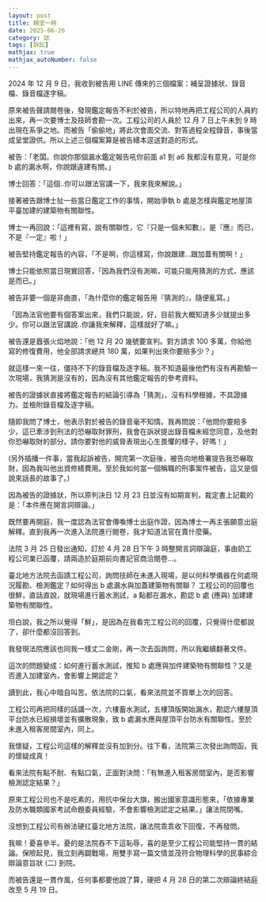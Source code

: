 ```yaml
---
layout: post
title: 糊塗一時
date: 2025-06-26
category: 誌
tags: [訴訟]
mathjax: true
mathjax_autoNumber: false
---
```


2024 年 12 月 9 日，我收到被告用 LINE 傳來的三個檔案：補呈證據狀、錄音檔、錄音檔逐字稿。

<!--more-->

原來被告聲請閱卷後，發現鑑定報告不利於被告，所以特地再把工程公司的人員約出來，再一次要博士及技師會勘一次。工程公司的人員於 12 月 7 日上午未到 9 時出現在系爭之地。而被告「偷偷地」將此次會面交流、對答過程全程錄音，事後當成呈堂證供。所以上述三個檔案算是被告繕本逕送對造的形式。

被告：「老闆。你說你那個漏水鑑定報告吼你前面 a1 到 a6 我都沒有意見，可是你 b 處的漏水啊，你說跟違建有關。」

博士回答：「這個..你可以跟法官講一下，我來我來解說。」

接著被告跟博士扯一些當日鑑定工作的事情，開始爭執 b 處是怎樣與鑑定地屋頂平臺加建的建築物有關聯性。

博士一再回說：「這裡有寫，說有關聯性，它『只是一個未知數』，是『應』而已，不是『一定』啦！」

被告堅持鑑定報告的內容，「不是啊，你這樣寫，你說跟建...跟加蓋有關啊！」

博士只能依照當日現實回答，「因為我們沒有測嘛，可能只能用猜測的方式，應該是而已。」

被告非要一個是非曲直，「為什麼你的鑑定報告用『猜測的』，隨便亂寫。」

「因為法官他要有個答案出來，我們只能說，好，目前我大概知道多少就提出多少。你可以跟法官講說..你讓我來解釋，這樣就好了嘛。」

被告還是囂張火焰地說：「他 12 月 20 幾號要宣判。對方請求 100 多萬，你給他寫的修復費用，他全部請求總共 180 萬，如果判出來你要賠多少？」

就這樣一來一往，僵持不下的錄音檔及逐字稿。我不知道最後他們有沒有再勘驗一次現場，我猜測是沒有的，因為沒有其他鑑定報告的參考資料。

被告的證據狀直接將鑑定報告的結論引導為「猜測」，沒有科學根據，不具證據力。並檢附錄音檔及逐字稿。

隨即我問了博士，他表示對於被告的錄音毫不知情。我再問說：「他問你要賠多少，這已牽涉到刑法的恐嚇取財罪刑，我會在訴狀提出錄音檔未經您同意，及他對你恐嚇取財的部分。請你要對他的威脅表現出心生畏懼的樣子，好嗎！」

(另外插播一件事，當我起訴被告，開完第一次庭後，被告向地檢署提告我恐嚇取財，因為我叫他出資修繕費用。至於我如何當一個稱職的刑事案件被告，這又是個說來話長的故事了。)

因為被告的證據狀，所以原判決日 12 月 23 日並沒有如期宣判，裁定書上記載的是：「本件應在開言詞辯論。」

既然要再開庭，我一度認為法官會傳喚博士出庭作證，因為博士一再主張願意出庭解釋。直到我再一次進入法院進行閱卷，我才知道法官在賣什麼藥。

法院 3 月 25 日發出通知，訂於 4 月 28 日下午 3 時整開言詞辯論庭，事由奶工程公司業已函覆，請兩造於庭期前向書記官商洽閱卷...。

臺北地方法院去函請工程公司，詢問技師在未進入現場，是以何科學儀器在何處現況履勘、檢測鑑定？如何得出 b 處漏水與加蓋建築物有關聯？
工程公司的回覆也很鮮，直話直說，就現場進行蓄水測試，a 點都在漏水，勘認 b 處 (應與) 加建建築物有關聯性。

坦白說，我之所以覺得「鮮」，是因為在我看完工程公司的回覆，只覺得什麼都說了，卻什麼都沒回答到。

我發現法院應該也同我一樣丈二金剛，再一次去函詢問，所以我繼續翻著文件。

這次的問題變成：如何進行蓄水測試，推知 b 處應與加件建築物有關聯性？又是否進入加建室內，會影響上開認定？

讀到此，我心中暗自叫苦。依法院的口氣，看來法院並不買單上次的回答。

工程公司再把同樣的話講一次，六樓蓄水測試，五樓頂版開始漏水，勘認六樓屋頂平台防水已經損壞並有擴散現象，致 b 處漏水應與屋頂平台防水有關聯性。至於未進入租客房間室內，同上。

我懷疑，工程公司這樣的解釋並沒有加到分。往下看，法院第三次發出詢問函，我的懷疑成真！

看來法院有點不耐、有點口氣，正面對決問：「有無進入租客房間室內，是否影響檢測認定結果？」

原來工程公司也不是吃素的，用抗中保台大旗，搬出國家意識形態來，「依據專業及防水職類國家考試命題委員經驗，不會影響檢測認定之結果。」讓法院閉嘴。

沒想到工程公司有辦法硬扛臺北地方法院，讓法院乖乖收下回復，不再發問。

我嘛！憂喜參半。憂的是法院吞不下這恥辱，喜的是至少工程公司能堅持一貫的結論。保險起見，我立刻再闢戰場，用雙手寫一篇文情並茂符合物理科學的民事綜合辯論意旨狀 (二) 到院。

而被告還是一貫作風，任何事都要他說了算，硬把 4 月 28 日的第二次辯論終結庭改至 5 月 19 日。
